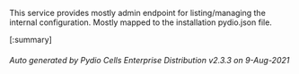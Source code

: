 






This service provides mostly admin endpoint for listing/managing the internal configuration. Mostly mapped to the installation pydio.json file.

[:summary]

###### Auto generated by Pydio Cells Enterprise Distribution v2.3.3 on 9-Aug-2021
